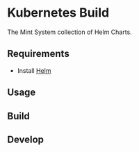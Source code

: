 # Kubernetes Build

The Mint System collection of Helm Charts.

## Requirements

* Install [Helm](https://helm.sh/docs/intro/install/)

## Usage

## Build

## Develop